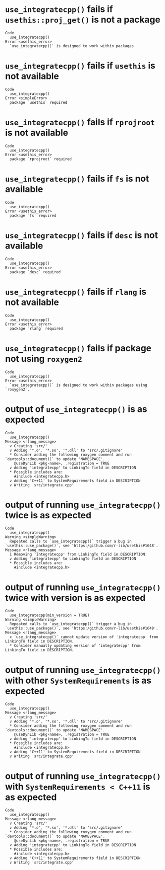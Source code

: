 # `use_integratecpp()` fails if `usethis::proj_get()` is not a package

    Code
      use_integratecpp()
    Error <usethis_error>
      `use_integratecpp()` is designed to work within packages

# `use_integratecpp()` fails if `usethis` is not available

    Code
      use_integratecpp()
    Error <simpleError>
      package `usethis` required

# `use_integratecpp()` fails if `rprojroot` is not available

    Code
      use_integratecpp()
    Error <usethis_error>
      package `rprojroot` required

# `use_integratecpp()` fails if `fs` is not available

    Code
      use_integratecpp()
    Error <usethis_error>
      package `fs` required

# `use_integratecpp()` fails if `desc` is not available

    Code
      use_integratecpp()
    Error <usethis_error>
      package `desc` required

# `use_integratecpp()` fails if `rlang` is not available

    Code
      use_integratecpp()
    Error <usethis_error>
      package `rlang` required

# `use_integratecpp()` fails if package not using `roxygen2`

    Code
      use_integratecpp()
    Error <usethis_error>
      `use_integratecpp()` is designed to work within packages using `roxygen2`.

# output of `use_integratecpp()` is as expected

    Code
      use_integratecpp()
    Message <rlang_message>
      v Creating 'src/'
      v Adding '*.o', '*.so', '*.dll' to 'src/.gitignore'
      * Consider adding the following roxygen comment and run `devtools::document()` to update 'NAMESPACE'.
        @useDynLib <pkg-name>, .registration = TRUE
      v Adding 'integratecpp' to LinkingTo field in DESCRIPTION
      * Possible includes are:
        #include <integratecpp.h>
      v Adding 'C++11' to SystemRequirements field in DESCRIPTION
      v Writing 'src/integrate.cpp'

# output of running `use_integratecpp()` twice is as expected

    Code
      use_integratecpp()
    Warning <simpleWarning>
      Repeated calls to `use_integratecpp()` trigger a bug in `usethis::use_package()`, see 'https:/github.com/r-lib/usethis#1648'.
    Message <rlang_message>
      i Removing 'integratecpp' from LinkingTo field in DESCRIPTION.
      v Adding 'integratecpp' to LinkingTo field in DESCRIPTION
      * Possible includes are:
        #include <integratecpp.h>

# output of running `use_integratecpp()` twice with version is as expected

    Code
      use_integratecpp(min_version = TRUE)
    Warning <simpleWarning>
      Repeated calls to `use_integratecpp()` trigger a bug in `usethis::use_package()`, see 'https:/github.com/r-lib/usethis#1648'.
    Message <rlang_message>
      x `use_integratecpp()` cannot update version of 'integratecpp' from LinkingTo field in DESCRIPTION.
      * Consider manually updating version of 'integratecpp' from LinkingTo field in DESCRIPTION.

# output of running `use_integratecpp()` with other `SystemRequirements` is as expected

    Code
      use_integratecpp()
    Message <rlang_message>
      v Creating 'src/'
      v Adding '*.o', '*.so', '*.dll' to 'src/.gitignore'
      * Consider adding the following roxygen comment and run `devtools::document()` to update 'NAMESPACE'.
        @useDynLib <pkg-name>, .registration = TRUE
      v Adding 'integratecpp' to LinkingTo field in DESCRIPTION
      * Possible includes are:
        #include <integratecpp.h>
      v Adding 'C++11' to SystemRequirements field in DESCRIPTION
      v Writing 'src/integrate.cpp'

# output of running `use_integratecpp()` with `SystemRequirements < C++11` is as expected

    Code
      use_integratecpp()
    Message <rlang_message>
      v Creating 'src/'
      v Adding '*.o', '*.so', '*.dll' to 'src/.gitignore'
      * Consider adding the following roxygen comment and run `devtools::document()` to update 'NAMESPACE'.
        @useDynLib <pkg-name>, .registration = TRUE
      v Adding 'integratecpp' to LinkingTo field in DESCRIPTION
      * Possible includes are:
        #include <integratecpp.h>
      v Adding 'C++11' to SystemRequirements field in DESCRIPTION
      v Writing 'src/integrate.cpp'

